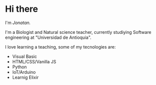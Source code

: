 # Hi there 

I'm *Jonatan.*

I'm a Biologist and Natural science teacher, currently studiying Software engineering at "Universidad de Antioquia".

I love learning a teaching, some of my tecnologies are:

- Visual Basic
- HTML/CSS/Vanilla JS
- Python
- IoT/Arduino 
- Learnig Elixir 
